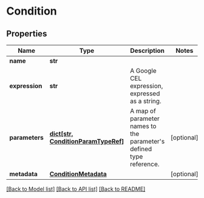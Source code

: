 # Condition


## Properties
Name | Type | Description | Notes
------------ | ------------- | ------------- | -------------
**name** | **str** |  | 
**expression** | **str** | A Google CEL expression, expressed as a string. | 
**parameters** | [**dict[str, ConditionParamTypeRef]**](ConditionParamTypeRef.md) | A map of parameter names to the parameter&#39;s defined type reference. | [optional] 
**metadata** | [**ConditionMetadata**](ConditionMetadata.md) |  | [optional] 

[[Back to Model list]](../README.md#documentation-for-models) [[Back to API list]](../README.md#documentation-for-api-endpoints) [[Back to README]](../README.md)


